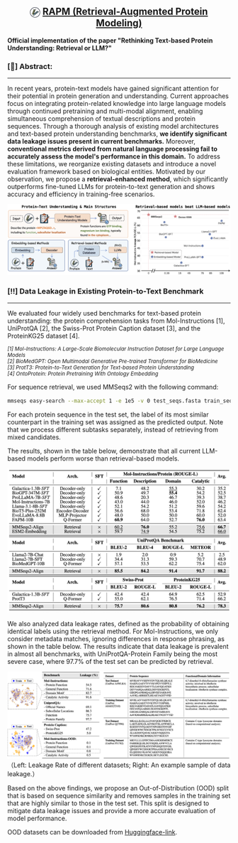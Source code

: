 

<h2 align="center">
  <img src="figs/protein.png" style="vertical-align:middle; width:23px; height:23px;" />
  <a href=""> RAPM (Retrieval-Augmented Protein Modeling) </a>
</h2>

**Official implementation of the paper "Rethinking Text-based Protein Understanding: Retrieval or LLM?"**


### [📖] Abstract:
---
In recent years, protein-text models have gained significant attention for their potential in protein generation and understanding. Current approaches focus on integrating protein-related knowledge into large language models through continued pretraining and multi-modal alignment, enabling simultaneous comprehension of textual descriptions and protein sequences. 
Through a thorough analysis of existing model architectures and text-based protein understanding benchmarks, **we identify significant data leakage issues present in current benchmarks.** Moreover, **conventional metrics derived from natural language processing fail to accurately assess the model's performance in this domain.** To address these limitations, we reorganize existing datasets and introduce a novel evaluation framework based on biological entities. Motivated by our observation, we propose a **retrieval-enhanced method**, which significantly outperforms fine-tuned LLMs for protein-to-text generation and shows accuracy and efficiency in training-free scenarios.

![alt text](figs/main_fig.png)

### [‼️] Data Leakage in Existing Protein-to-Text Benchmark 
---
We evaluated four widely used benchmarks for text-based protein understanding: the protein comprehension tasks from Mol-Instructions [1], UniProtQA [2], the Swiss-Prot Protein Caption dataset [3], and the ProteinKG25 dataset [4].

<p style="font-style: italic; font-size: smaller;">
[1] Mol-Instructions: A Large-Scale Biomolecular Instruction Dataset for Large Language Models <br>
[2] BioMedGPT: Open Multimodal Generative Pre-trained Transformer for BioMedicine <br>
[3] ProtT3: Protein-to-Text Generation for Text-based Protein Understanding <br>
[4] OntoProtein: Protein Pretraining With Ontology Embedding <br>
</p>

For sequence retrieval, we used MMSeqs2 with the following command:

```sh
mmseqs easy-search --max-accept 1 -e 1e5 -v 0 test_seqs.fasta train_seqs.fasta result.m8 tmp  
```
For each protein sequence in the test set, the label of its most similar counterpart in the training set was assigned as the predicted output. Note that we process different subtasks separately, instead of retrieving from mixed candidates.

The results, shown in the table below, demonstrate that all current LLM-based models perform worse than retrieval-based models.

![alt text](figs/tab1.png)


We also analyzed data leakage rates, defined as the probability of obtaining identical labels using the retrieval method. For Mol-Instructions, we only consider metadata matches, ignoring differences in response phrasing, as shown in the table below. The results indicate that data leakage is prevalent in almost all benchmarks, with UniProtQA-Protein Family being the most severe case, where 97.7% of the test set can be predicted by retrieval.

![alt text](figs/leakage.png)
（Left: Leakage Rate of different datasets; Right: An example sample of data leakage.）


<!-- 基于以上内容，我们提出了 Out-of-Distribution 划分，该划分基于序列相似度，并且剔除掉了训练集中与测试集相似度较高的样本。 -->

Based on the above findings, we propose an Out-of-Distribution (OOD) split that is based on sequence similarity and removes samples in the training set that are highly similar to those in the test set. This split is designed to mitigate data leakage issues and provide a more accurate evaluation of model performance.

OOD datasets can be downloaded from [Huggingface-link](https://huggingface.co/datasets/TimeRune/Mol-Inst-OOD).

